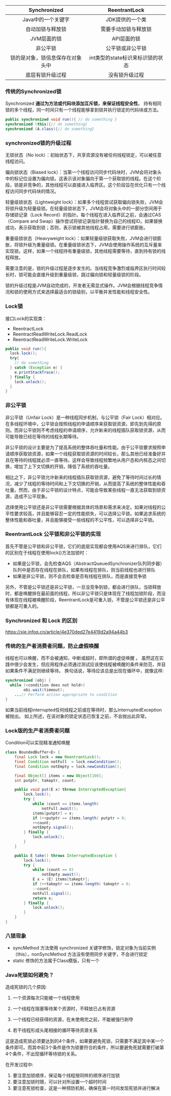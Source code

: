 |           Synchronized           |          ReentrantLock           |
| :------------------------------: | :------------------------------: |
|        Java中的一个关键字        |         JDK提供的一个类          |
|         自动加锁与释放锁         |       需要手动加锁与释放锁       |
|           JVM层面的锁            |           API层面的锁            |
|             非公平锁             |         公平锁或非公平锁         |
| 锁的是对象，锁信息保存在对象头中 | int类型的state标识来标识锁的状态 |
|         底层有锁升级过程         |          没有锁升级过程          |


### 传统的Synchronized锁

Synchronized **通过为方法或代码块添加互斥锁，来保证线程安全性**。 持有相同锁的多个线程，同一时间只有一个线程能够拿到锁并执行锁定的代码块或方法。

```java
public synchronized void run(){ // do something }
synchronized (this){// do something}
synchronized (A.class){// do something}
```

### synchronized锁的升级过程

无锁状态（No lock）：初始状态下，共享资源没有被任何线程锁定，可以被任意线程访问。

偏向锁状态（Biased lock）：当第一个线程访问同步代码块时，JVM会将对象头中的标记位设置为偏向锁。这表示该对象偏向于第一个获取锁的线程。在这个阶段，锁是非竞争的，其他线程可以直接进入临界区。这个阶段旨在优化只有一个线程访问同步代码块的情况。

轻量级锁状态（Lightweight lock）：如果多个线程尝试获取偏向锁失败，JVM会将锁升级为轻量级锁。在轻量级锁状态下，JVM会将对象头中的一部分空间用于存储锁记录（Lock Record）的指针。每个线程在进入临界区之前，会通过CAS（Compare and Swap）操作尝试将锁记录指针替换为自己的线程ID。如果替换成功，表示获取到锁；否则，表示锁被其他线程占用，需要进行锁膨胀。

重量级锁状态（Heavyweight lock）：如果轻量级锁获取失败，JVM会进行锁膨胀，将锁升级为重量级锁。在重量级锁状态下，JVM会使用操作系统的互斥量来实现锁。这样，如果一个线程持有重量级锁，其他线程需要等待，直到持有锁的线程释放。

需要注意的是，锁的升级过程是逐步发生的。当线程竞争激烈或临界区执行时间较长时，锁可能会直接升级到重量级锁，跳过偏向锁和轻量级锁的阶段。

锁的升级过程是JVM自动完成的，开发者无需显式操作。JVM会根据线程竞争情况和锁的使用方式来选择最适合的锁级别，以平衡并发性能和线程安全性。

### Lock锁

接口Lock的实现类：

- ReentractLock
- ReentractReadWriteLock.ReadLock
- ReentractReadWriteLock.WriteLock

```java
public void run(){
  lock.lock();
  try{
    // do something 
  } catch (Exception e) {
    e.printStackTrace();
  } finally {
    lock.unlock();
  }
}
```

### 非公平锁

非公平锁（Unfair Lock）是一种线程同步机制，与公平锁（Fair Lock）相对应。在多线程环境中，公平锁会按照线程的申请顺序来获取锁资源，即先到先得的原则。而非公平锁则不考虑线程的申请顺序，允许新来的线程插队获取锁资源，从而可能导致已经在等待的线程长期等待。

非公平锁的设计主要是为了提高系统的整体吞吐量和性能。由于公平锁要求按照申请顺序获取锁资源，如果一个线程获取锁资源的时间较长，那么其他已经准备好并且在等待的线程就必须一直等待。这样会导致线程频繁地从用户态和内核态之间切换，增加了上下文切换的开销，降低了系统的吞吐量。

相比之下，非公平锁允许新来的线程插队获取锁资源，避免了等待时间过长的情况，减少了线程的等待时间和上下文切换的开销，从而提高了系统的整体性能和吞吐量。然而，由于非公平锁的设计特点，可能会导致某些线程一直无法获取到锁资源，造成不公平现象。

选择使用公平锁还是非公平锁需要根据具体的场景和需求来决定。如果对线程的公平性要求较高，并且能够容忍一定的性能损失，可以选择公平锁。如果追求系统的整体性能和吞吐量，并且能够接受一些线程的不公平性，可以选择非公平锁。

### ReentrantLock 公平锁和非公平锁的实现

首先不管是公平锁和非公平锁，它们的底层实现都会使用AQS来进行排队，它们的区别在于线程在使用lock()方法加锁时：

- 如果是公平锁，会先检查AQS（AbstractQueuedSynchronizer队列同步器）队列中是否存在线程在排队，如果有线程在排队，则当前线程也进行排队
- 如果是非公平锁，则不会去检查是否有线程在排队，而是直接竞争锁

另外，不管是公平锁还是非公平锁，一旦没竞争到锁，都会进行排队，当锁释放时，都是唤醒排在最前面的线程，所以非公平锁只是体现在了线程加锁阶段，而没有体现在线程被唤醒阶段，ReentrantLock是可重入锁，不管是公平锁还是非公平锁都是可重入的。

### Synchronized 和 Lock 的区别

https://xie.infoq.cn/article/4e370ded27e4419d2a94a44b3

### 传统的生产者消费者问题，防止虚假唤醒

线程也可以唤醒，而不会被通知，中断或超时，即所谓的虚促唤醒 。 虽然这在实践中很少会发生，但应用程序必须通过测试应该使线程被唤醒的条件来防范，并目如果条件不满足则继续等待。 换句话说，等待应该总是出现在循环中，就像这样:

```java
synchronized (obj) {
  while (<condition does not hold>)
		obi.wait(timeout);
	...// Perform action appropriate to condition
}
```

如果当前线程interrupted任何线程之前或在等待时，那么InterruptedException被抛出。 如上所述，在该对象的锁定状态已恢复之前，不会抛出此异常。

### Lock版的生产者消费者问题

Condition可以实现精准通知唤醒

```java
class BoundedBuffer<E> {
	final Lock lock = new ReentrantLock();
	final Condition notFull  = lock.newCondition(); 
	final Condition notEmpty = lock.newCondition(); 

	final Object[] items = new Object[100];
	int putptr, takeptr, count;

	public void put(E x) throws InterruptedException{
		lock.lock();
		try {
			while (count == items.length)
				notFull.await();
			items[putptr] = x;
			if (++putptr == items.length) putptr = 0;
			++count;
			notEmpty.signal();
		} finally {
			lock.unlock();
		}
	}

	public E take() throws InterruptedException {
		lock.lock();
		try {
			while (count == 0)
				notEmpty.await();
			E x = (E) items[takeptr];
			if (++takeptr == items.length) takeptr = 0;
			--count;
			notFull.signal();
			return x;
		} finally {
			lock.unlock();
		}
	}
}
```

### 八锁现象
[](https://cloud.tencent.com/developer/article/1665932)
- syncMethod 方法使用 synchronized 关键字修饰，锁定对象为当前实例（this），nonSyncMethod 方法没有使用同步关键字，不会进行锁定
- static 修饰的方法属于Class模版，只有一个

### Java死锁如何避免？

造成死锁的几个原因:

1. 一个资源每次只能被一个线程使用

2. 一个线程在阻塞等待某个资源时，不释放已占有资源

3. 一个线程已经获得的资源，在未使用完之前，不能被强行剥夺

4. 若干线程形成头尾相接的循环等待资源关系



这是造成死锁必须要达到的4个条件，如果要避免死锁，只需要不满足其中某一个条件即可。而其中前3个条件是作为锁要符合的条件，所以要避免死就需要打破第4个条件，不出现循环等待锁的关系。



在开发过程中:

1. 要注意加锁顺序，保证每个线程按同样的顺序进行加锁
2. 要注意加锁时限，可以针对所设置一个超时时间
3. 要注意死锁检查，这是一种预防机制，确保在第一时间发现死锁并进行解决